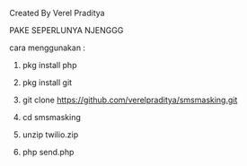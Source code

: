 Created By Verel Praditya

PAKE SEPERLUNYA NJENGGG

cara menggunakan :

1. pkg install php

2. pkg install git

3. git clone https://github.com/verelpraditya/smsmasking.git

4. cd smsmasking

5. unzip twilio.zip

6. php send.php
